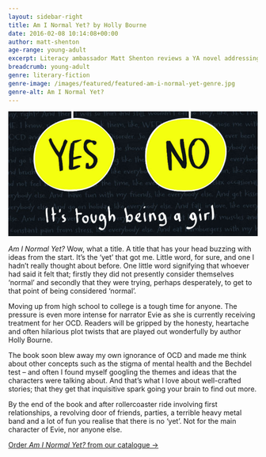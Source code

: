 ```yaml
---
layout: sidebar-right
title: Am I Normal Yet? by Holly Bourne
date: 2016-02-08 10:14:08+00:00
author: matt-shenton
age-range: young-adult
excerpt: Literacy ambassador Matt Shenton reviews a YA novel addressing OCD.
breadcrumb: young-adult
genre: literary-fiction
genre-image: /images/featured/featured-am-i-normal-yet-genre.jpg
genre-alt: Am I Normal Yet?
---
```

![Am I normal yet? by Holly Bourne](/images/featured/featured-am-i-normal-yet.jpg)

<cite>Am I Normal Yet?</cite> Wow, what a title. A title that has your head buzzing with ideas from the start. It’s the ‘yet’ that got me. Little word, for sure, and one I hadn’t really thought about before. One little word signifying that whoever had said it felt that; firstly they did not presently consider themselves ‘normal’ and secondly that they were trying, perhaps desperately, to get to that point of being considered ‘normal’.

Moving up from high school to college is a tough time for anyone. The pressure is even more intense for narrator Evie as she is currently receiving treatment for her OCD. Readers will be gripped by the honesty, heartache and often hilarious plot twists that are played out wonderfully by author Holly Bourne.

The book soon blew away my own ignorance of OCD and made me think about other concepts such as the stigma of mental health and the Bechdel test – and often I found myself googling the themes and ideas that the characters were talking about. And that’s what I love about well-crafted stories; that they get that inquisitive spark going your brain to find out more.

By the end of the book and after rollercoaster ride involving first relationships, a revolving door of friends, parties, a terrible heavy metal band and a lot of fun you realise that there is no ‘yet’. Not for the main character of Evie, nor anyone else.

[Order <cite>Am I Normal Yet?</cite> from our catalogue →](https://suffolk.spydus.co.uk/cgi-bin/spydus.exe/ENQ/OPAC/BIBENQ/6176020?QRY=CTIBIB%3C%20IRN(51020055)&QRYTEXT=Am%20I%20normal%20yet%3F)
